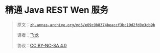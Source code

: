 # 精通 Java REST Wen 服务

> 原文：[`zh.annas-archive.org/md5/e09c9b8374beaccf3bc19d2fd0e3cb9b`](https://zh.annas-archive.org/md5/e09c9b8374beaccf3bc19d2fd0e3cb9b)
> 
> 译者：[飞龙](https://github.com/wizardforcel)
> 
> 协议：[CC BY-NC-SA 4.0](http://creativecommons.org/licenses/by-nc-sa/4.0/)

